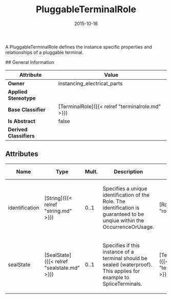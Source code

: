 ﻿---
title: PluggableTerminalRole
toc: false
type: specs
date: "2015-10-16"
draft: false
specification: VEC
version: 1.1.2
documentType: "Recommendation"
elementType: Class
classes:
  - PluggableTerminalRole
menu_name: vec-1.1.2
---
<p>A PluggableTerminalRole defines the instance specific properties and relationships of a pluggable terminal. </p>
## General Information

| Attribute               | Value |
|-------------------------|-------|
| **Owner**               | instancing_electrical_parts |
| **Applied Stereotype**  |   |
| **Base Classifier**     | [TerminalRole]({{< relref "terminalrole.md" >}})<br/>  |
| **Is Abstract**         | false |
| **Derived Classifiers** |   |

## Attributes
|  Name  |  Type  |  Mult.  |  Description  |  Owning Classifier  |
|--------|--------|---------|---------------|--------------|
|identification | [String]({{< relref "string.md" >}}) | 0..1 | <p>Specifies a unique identification of the Role. The identification is guaranteed to be unqiue within the OccurrenceOrUsage. </p> | [Role]({{< relref "role.md" >}}) |
|sealState | [SealState]({{< relref "sealstate.md" >}}) | 0..1 | <p>Specifies if this instance of a terminal should be sealed (waterproof). This applies for example to SpliceTerminals.  </p> | [TerminalRole]({{< relref "terminalrole.md" >}}) |

